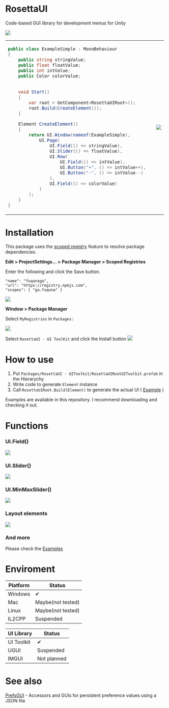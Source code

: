 # RosettaUI

Code-based GUI library for development menus for Unity

![](Documentation~/2022-04-12-17-18-14.png)



<table>
<td width=450>

```csharp
public class ExampleSimple : MonoBehaviour
{
    public string stringValue;
    public float floatValue;
    public int intValue;
    public Color colorValue;

    
    void Start()
    {
        var root = GetComponent<RosettaUIRoot>();
        root.Build(CreateElement());
    }

    Element CreateElement()
    {
        return UI.Window(nameof(ExampleSimple),
            UI.Page(
                UI.Field(() => stringValue),
                UI.Slider(() => floatValue),
                UI.Row(
                    UI.Field(() => intValue),
                    UI.Button("+", () => intValue++),
                    UI.Button("-", () => intValue--)
                ),
                UI.Field(() => colorValue)
            )
        );
    }
}
```

</td>
<td>

![](Documentation~/simple.gif)

</td>
</tr>
</table>


# Installation

This package uses the [scoped registry] feature to resolve package
dependencies. 

[scoped registry]: https://docs.unity3d.com/Manual/upm-scoped.html


**Edit > ProjectSettings... > Package Manager > Scoped Registries**

Enter the following and click the Save button.

```
"name": "fuqunaga",
"url": "https://registry.npmjs.com",
"scopes": [ "ga.fuquna" ]
```
![](Documentation~/2022-04-12-17-29-38.png)


**Window > Package Manager**

Select `MyRegistries` in `Packages:`

![](Documentation~/2022-04-12-17-40-26.png)

Select `RosettaUI - UI ToolKit` and click the Install button
![](Documentation~/2022-04-12-18-04-29.png)


# How to use

1. Put `Packages/RosettaUI - UIToolkit/RosettaUIRootUIToolkit.prefab` in the Hierarychy
1. Write code to generate `Element` instance
1. Call `RosettaUIRoot.Build(Element)` to generate the actual UI ( [Example] )

[Example]: Assets/Example/ExampleSimple.cs

Examples are available in this repository.
I recommend downloading and checking it out.


# Functions

### UI.Field()
![](Documentation~/field.gif)


### UI.Slider()
![](Documentation~/2022-04-12-18-46-17.png)

### UI.MinMaxSlider()
![](Documentation~/2022-04-12-18-49-48.png)


### Layout elements
![](Documentation~/2022-04-12-18-55-52.png)

### And more
Please check the [Examples](Assets/Example/Common)

# Enviroment

| Platform | Status            |
| -------- | ----------------- |
| Windows  | ✔                 |
| Mac      | Maybe(not tested) |
| Linux    | Maybe(not tested) |
| IL2CPP   | Suspended         |

| UI Library | Status      |
| ---------- | ----------- |
| UI Toolkit | ✔           |
| UGUI       | Suspended   |
| IMGUI      | Not planned |


# See also

[PrefsGUI](https://github.com/fuqunaga/PrefsGUI) - Accessors and GUIs for persistent preference values using a JSON file